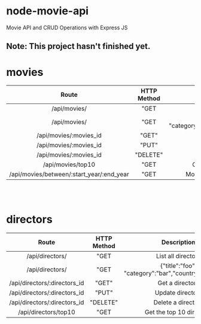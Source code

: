 # node-movie-api
Movie API and CRUD Operations with Express JS

## Note: This project hasn't finished yet.


# movies


| Route         | HTTP Method   | Description  |
| :-------------: |:-------------:| :-----:|
| /api/movies/   | "GET          | List all movies |
| /api/movies/   | "GET          | {"title":"foo", "category":"bar","country":"example"} |
| /api/movies/:movies_id   | "GET"          | Get a movies |
| /api/movies/:movies_id   | "PUT"          | Update movies |
| /api/movies/:movies_id   | "DELETE"          | Delete a movies |
| /api/movies/top10   | "GET          | Get the top 10 movies |
| /api/movies/between/:start_year/:end_year   | "GET          | Movies between two years |

<br>
<br>



# directors


| Route         | HTTP Method   | Description  |
| :-------------: |:-------------:| :-----:|
| /api/directors/   | "GET          | List all directors |
| /api/directors/   | "GET          | {"title":"foo", "category":"bar","country":"example"} |
| /api/directors/:directors_id   | "GET"          | Get a directors |
| /api/directors/:directors_id   | "PUT"          | Update directors |
| /api/directors/:directors_id   | "DELETE"          | Delete a directors |
| /api/directors/top10   | "GET          | Get the top 10 directors |

